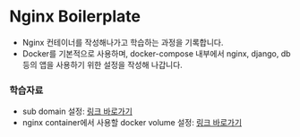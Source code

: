 # Nginx Boilerplate
- Nginx 컨테이너를 작성해나가고 학습하는 과정을 기록합니다.
- Docker를 기본적으로 사용하며, docker-compose 내부에서 nginx, django, db 등의 앱을 사용하기 위한 설정을 작성해 나갑니다.


### 학습자료
- sub domain 설정: [링크 바로가기](docs/sub_domain.md)
- nginx container에서 사용할 docker volume 설정: [링크 바로가기](docs/volume.md)